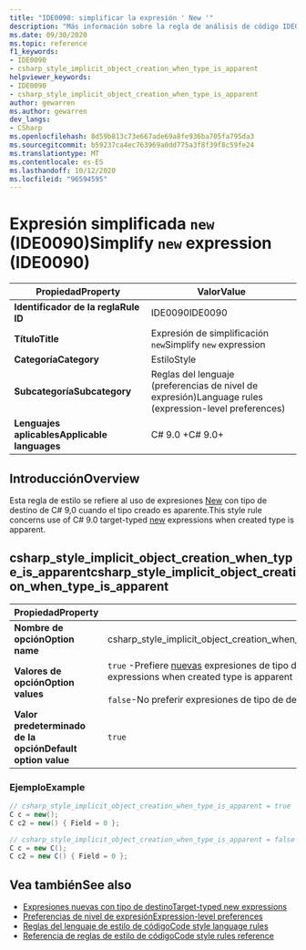 ```yaml
---
title: "IDE0090: simplificar la expresión ' New '"
description: "Más información sobre la regla de análisis de código IDE0090: simplifique la expresión ' New '"
ms.date: 09/30/2020
ms.topic: reference
f1_keywords:
- IDE0090
- csharp_style_implicit_object_creation_when_type_is_apparent
helpviewer_keywords:
- IDE0090
- csharp_style_implicit_object_creation_when_type_is_apparent
author: gewarren
ms.author: gewarren
dev_langs:
- CSharp
ms.openlocfilehash: 8d59b813c73e667ade69a8fe936ba705fa795da3
ms.sourcegitcommit: b59237ca4ec763969a0dd775a3f8f39f8c59fe24
ms.translationtype: MT
ms.contentlocale: es-ES
ms.lasthandoff: 10/12/2020
ms.locfileid: "96594595"
---
```

# <a name="simplify-new-expression-ide0090"></a><span data-ttu-id="d2f0c-103">Expresión simplificada `new` (IDE0090)</span><span class="sxs-lookup"><span data-stu-id="d2f0c-103">Simplify `new` expression (IDE0090)</span></span>

|<span data-ttu-id="d2f0c-104">Propiedad</span><span class="sxs-lookup"><span data-stu-id="d2f0c-104">Property</span></span>|<span data-ttu-id="d2f0c-105">Valor</span><span class="sxs-lookup"><span data-stu-id="d2f0c-105">Value</span></span>|
|-|-|
| <span data-ttu-id="d2f0c-106">**Identificador de la regla**</span><span class="sxs-lookup"><span data-stu-id="d2f0c-106">**Rule ID**</span></span> | <span data-ttu-id="d2f0c-107">IDE0090</span><span class="sxs-lookup"><span data-stu-id="d2f0c-107">IDE0090</span></span> |
| <span data-ttu-id="d2f0c-108">**Título**</span><span class="sxs-lookup"><span data-stu-id="d2f0c-108">**Title**</span></span> | <span data-ttu-id="d2f0c-109">Expresión de simplificación `new`</span><span class="sxs-lookup"><span data-stu-id="d2f0c-109">Simplify `new` expression</span></span> |
| <span data-ttu-id="d2f0c-110">**Categoría**</span><span class="sxs-lookup"><span data-stu-id="d2f0c-110">**Category**</span></span> | <span data-ttu-id="d2f0c-111">Estilo</span><span class="sxs-lookup"><span data-stu-id="d2f0c-111">Style</span></span> |
| <span data-ttu-id="d2f0c-112">**Subcategoría**</span><span class="sxs-lookup"><span data-stu-id="d2f0c-112">**Subcategory**</span></span> | <span data-ttu-id="d2f0c-113">Reglas del lenguaje (preferencias de nivel de expresión)</span><span class="sxs-lookup"><span data-stu-id="d2f0c-113">Language rules (expression-level preferences)</span></span> |
| <span data-ttu-id="d2f0c-114">**Lenguajes aplicables**</span><span class="sxs-lookup"><span data-stu-id="d2f0c-114">**Applicable languages**</span></span> | <span data-ttu-id="d2f0c-115">C# 9.0 +</span><span class="sxs-lookup"><span data-stu-id="d2f0c-115">C# 9.0+</span></span> |

## <a name="overview"></a><span data-ttu-id="d2f0c-116">Introducción</span><span class="sxs-lookup"><span data-stu-id="d2f0c-116">Overview</span></span>

<span data-ttu-id="d2f0c-117">Esta regla de estilo se refiere al uso de expresiones [New](/dotnet/csharp/language-reference/proposals/csharp-9.0/target-typed-new) con tipo de destino de C# 9,0 cuando el tipo creado es aparente.</span><span class="sxs-lookup"><span data-stu-id="d2f0c-117">This style rule concerns use of C# 9.0 target-typed [new](/dotnet/csharp/language-reference/proposals/csharp-9.0/target-typed-new) expressions when created type is apparent.</span></span>

## <a name="csharp_style_implicit_object_creation_when_type_is_apparent"></a><span data-ttu-id="d2f0c-118">csharp_style_implicit_object_creation_when_type_is_apparent</span><span class="sxs-lookup"><span data-stu-id="d2f0c-118">csharp_style_implicit_object_creation_when_type_is_apparent</span></span>

|<span data-ttu-id="d2f0c-119">Propiedad</span><span class="sxs-lookup"><span data-stu-id="d2f0c-119">Property</span></span>|<span data-ttu-id="d2f0c-120">Valor</span><span class="sxs-lookup"><span data-stu-id="d2f0c-120">Value</span></span>|
|-|-|
| <span data-ttu-id="d2f0c-121">**Nombre de opción**</span><span class="sxs-lookup"><span data-stu-id="d2f0c-121">**Option name**</span></span> | <span data-ttu-id="d2f0c-122">csharp_style_implicit_object_creation_when_type_is_apparent</span><span class="sxs-lookup"><span data-stu-id="d2f0c-122">csharp_style_implicit_object_creation_when_type_is_apparent</span></span>
| <span data-ttu-id="d2f0c-123">**Valores de opción**</span><span class="sxs-lookup"><span data-stu-id="d2f0c-123">**Option values**</span></span> | <span data-ttu-id="d2f0c-124">`true` -Prefiere [nuevas](/dotnet/csharp/language-reference/proposals/csharp-9.0/target-typed-new) expresiones de tipo de destino cuando el tipo creado es aparente</span><span class="sxs-lookup"><span data-stu-id="d2f0c-124">`true` - Prefer target-typed [new](/dotnet/csharp/language-reference/proposals/csharp-9.0/target-typed-new) expressions when created type is apparent</span></span><br /><br /> <span data-ttu-id="d2f0c-125">`false`-No preferir expresiones de tipo de destino `new`</span><span class="sxs-lookup"><span data-stu-id="d2f0c-125">`false` - Do not prefer target-typed `new` expressions</span></span> |
| <span data-ttu-id="d2f0c-126">**Valor predeterminado de la opción**</span><span class="sxs-lookup"><span data-stu-id="d2f0c-126">**Default option value**</span></span> | `true` |

### <a name="example"></a><span data-ttu-id="d2f0c-127">Ejemplo</span><span class="sxs-lookup"><span data-stu-id="d2f0c-127">Example</span></span>

```csharp
// csharp_style_implicit_object_creation_when_type_is_apparent = true
C c = new();
C c2 = new() { Field = 0 };

// csharp_style_implicit_object_creation_when_type_is_apparent = false
C c = new C();
C c2 = new C() { Field = 0 };
```

## <a name="see-also"></a><span data-ttu-id="d2f0c-128">Vea también</span><span class="sxs-lookup"><span data-stu-id="d2f0c-128">See also</span></span>

- [<span data-ttu-id="d2f0c-129">Expresiones nuevas con tipo de destino</span><span class="sxs-lookup"><span data-stu-id="d2f0c-129">Target-typed new expressions</span></span>](/dotnet/csharp/language-reference/proposals/csharp-9.0/target-typed-new)
- [<span data-ttu-id="d2f0c-130">Preferencias de nivel de expresión</span><span class="sxs-lookup"><span data-stu-id="d2f0c-130">Expression-level preferences</span></span>](expression-level-preferences.md)
- [<span data-ttu-id="d2f0c-131">Reglas del lenguaje de estilo de código</span><span class="sxs-lookup"><span data-stu-id="d2f0c-131">Code style language rules</span></span>](language-rules.md)
- [<span data-ttu-id="d2f0c-132">Referencia de reglas de estilo de código</span><span class="sxs-lookup"><span data-stu-id="d2f0c-132">Code style rules reference</span></span>](index.md)
